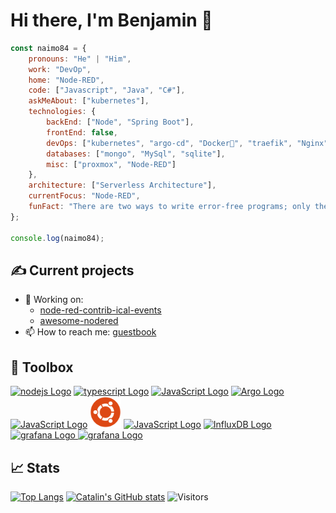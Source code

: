 # Hi there, I'm Benjamin 👋 

```javascript
const naimo84 = {
    pronouns: "He" | "Him",
    work: "DevOp",
    home: "Node-RED",
    code: ["Javascript", "Java", "C#"],
    askMeAbout: ["kubernetes"],
    technologies: {
        backEnd: ["Node", "Spring Boot"],
        frontEnd: false,             
        devOps: ["kubernetes", "argo-cd", "Docker🐳", "traefik", "Nginx", "grafana", "influx"],
        databases: ["mongo", "MySql", "sqlite"],
        misc: ["proxmox", "Node-RED"]
    },
    architecture: ["Serverless Architecture"],
    currentFocus: "Node-RED",
    funFact: "There are two ways to write error-free programs; only the third one works"
};

console.log(naimo84);
```

## ✍️ Current projects

- 🔭 Working on:
    - [node-red-contrib-ical-events](https://github.com/naimo84/node-red-contrib-ical-events) 
    - [awesome-nodered](https://github.com/naimo84/awesome-nodered) 
- 📫 How to reach me: [guestbook](https://github.com/naimo84/naimo84/discussions/categories/guestbook)  


## 🧰 Toolbox

<a href="https://nodejs.dev/"><img src="https://cdn.worldvectorlogo.com/logos/nodejs-1.svg" alt="nodejs Logo" width="50" height="50"/></a> 
<a href="https://www.typescriptlang.org/"><img src="https://cdn.worldvectorlogo.com/logos/typescript.svg" alt="typescript Logo" width="50" height="50"/></a> 
<a href="https://nodered.org"><img src="https://cdn.worldvectorlogo.com/logos/node-red-1.svg" alt="JavaScript Logo" width="50" height="50"/></a> 
<a href="https://argoproj.github.io/cd/"><img src="https://cncf-branding.netlify.app/img/projects/argo/icon/color/argo-icon-color.svg" alt="Argo Logo" width="50" height="50"/> </a> 
<a href="https://code.visualstudio.com/"><img src="https://cdn.worldvectorlogo.com/logos/visual-studio-code-1.svg" alt="JavaScript Logo" width="50" height="50"/></a> 
<a href="https://ubuntu.com/download"><img src="https://raw.githubusercontent.com/devicons/devicon/master/icons/ubuntu/ubuntu-plain.svg" alt="JavaScript Logo" width="50" height="50"/></a> 
<a href="https://kubernetes.io"><img src="https://cdn.worldvectorlogo.com/logos/kubernets.svg" alt="JavaScript Logo" width="50" height="50"/></a> 
<a href="https://www.influxdata.com/"><img src="https://influxdata.github.io/branding/img/downloads/influxdata-logo--symbol--pool.svg" alt="InfluxDB Logo" width="50" height="50"/> </a> 
<a href="https://www.grafana.com/"><img src="https://cdn.worldvectorlogo.com/logos/grafana.svg" alt="grafana Logo" width="50" height="50"/> </a> 
<a href="https://www.proxmox.com/"><img src="https://www.proxmox.com/images/proxmox/proxmox-logo-color-stacked.png" alt="grafana Logo" width="50" height="50"/></a>

## &#x1f4c8; Stats

[![Top Langs](https://github-readme-stats-naimo84.vercel.app/api/top-langs/?username=naimo84&hide=html,Visual%20Basic%20.NET)](https://github.com/anuraghazra/github-readme-stats)
[![Catalin's GitHub stats](https://github-readme-stats-naimo84.vercel.app/api?username=naimo84&show_icons=true&include_all_commits=true&count_private=true)](https://github.com/anuraghazra/github-readme-stats)
![Visitors](https://visitor-badge.glitch.me/badge?page_id=naimo84.visitor-badge)
